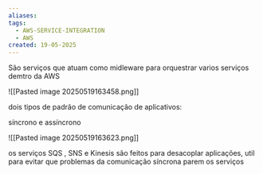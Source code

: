 ```yaml
---
aliases: 
tags:
  - AWS-SERVICE-INTEGRATION
  - AWS
created: 19-05-2025
---
```

São serviços que atuam como midleware para orquestrar varios serviços demtro da AWS

![[Pasted image 20250519163458.png]]

dois tipos de padrão de comunicação de aplicativos:

síncrono e assíncrono

![[Pasted image 20250519163623.png]]

os serviços SQS , SNS e Kinesis são feitos para desacoplar aplicações, util para evitar que problemas da comunicação síncrona parem os serviços  